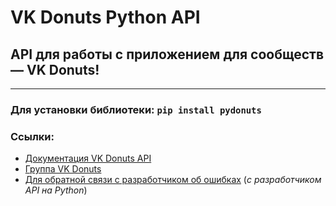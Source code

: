 # VK Donuts Python API
## API для работы с приложением для сообществ — VK Donuts!
---
### Для установки библиотеки: ```pip install pydonuts```

### Ссылки:
- [Документация VK Donuts API](https://vkdonuts.ru/api)
- [Группа VK Donuts](https://vk.com/donutsapp)
- [Для обратной связи с разработчиком об ошибках](https://vk.com/thegreywolfer) (*с разработчиком API на Python*)
